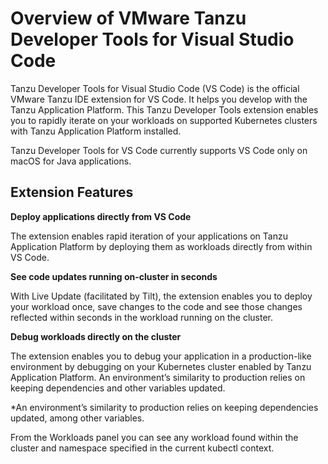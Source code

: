 # Overview of VMware Tanzu Developer Tools for Visual Studio Code

Tanzu Developer Tools for Visual Studio Code (VS Code) is the official VMware Tanzu IDE extension for
VS Code.
It helps you develop with the Tanzu Application Platform.
This Tanzu Developer Tools extension enables you to rapidly iterate on your workloads on supported Kubernetes
clusters with Tanzu Application Platform installed.

Tanzu Developer Tools for VS Code currently supports VS Code only on macOS for Java applications.

## <a id="extension-features"></a> Extension Features

**Deploy applications directly from VS Code**

The extension enables rapid iteration of your applications on
Tanzu Application Platform by deploying them as workloads directly from within VS Code.

**See code updates running on-cluster in seconds**

With Live Update (facilitated by Tilt), the extension enables you to deploy
your workload once, save changes to the code and see those changes reflected within seconds in the
workload running on the cluster.

**Debug workloads directly on the cluster**

The extension enables you to debug your application in a production-like
environment by debugging on your Kubernetes cluster enabled by Tanzu Application Platform.
An environment’s similarity to production relies on keeping dependencies and other variables updated.

*An environment’s similarity to production relies on keeping dependencies updated, among other variables.

From the Workloads panel you can see any workload found within the cluster and namespace specified in
the current kubectl context.
